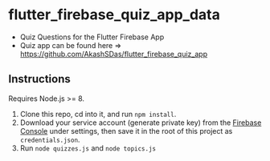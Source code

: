 # flutter_firebase_quiz_app_data

- Quiz Questions for the Flutter Firebase App
- Quiz app can be found here => https://github.com/AkashSDas/flutter_firebase_quiz_app

## Instructions

Requires Node.js >= 8.

1. Clone this repo, cd into it, and run `npm install`.
2. Download your service account (generate private key) from the [Firebase Console](https://console.firebase.google.com) under settings, then save it in the root of this project as `credentials.json`.
3. Run `node quizzes.js` and `node topics.js`
